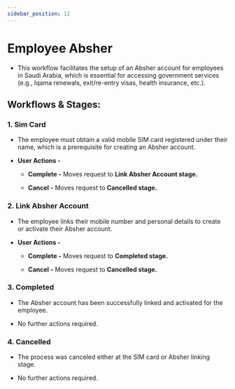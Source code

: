 ```yaml
---
sidebar_position: 12
---
```


# Employee Absher

  - This workflow facilitates the setup of an Absher account for employees in Saudi Arabia, which is essential for accessing government services (e.g., Iqama renewals, exit/re-entry visas, health insurance, etc.).

## Workflows & Stages:

### 1. Sim Card

  - The employee must obtain a valid mobile SIM card registered under their name, which is a prerequisite for creating an Absher account.

  - **User Actions -**
    - **Complete -** Moves request to **Link Absher Account stage.**

    - **Cancel -** Moves request to **Cancelled stage.**

### 2. Link Absher Account

  - The employee links their mobile number and personal details to create or activate their Absher account.

  - **User Actions -**
    - **Complete -** Moves request to **Completed stage.**

    - **Cancel -** Moves request to **Cancelled stage.**

### 3. Completed

  - The Absher account has been successfully linked and activated for the employee.

  - No further actions required.

### 4. Cancelled

  - The process was canceled either at the SIM card or Absher linking stage.

  - No further actions required.